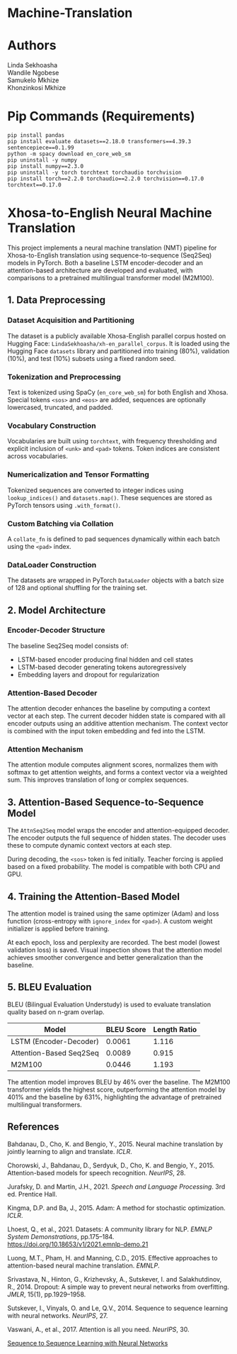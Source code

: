 # Machine-Translation
# Authors
Linda Sekhoasha\
Wandile Ngobese\
Samukelo Mkhize\
Khonzinkosi Mkhize
# Pip Commands (Requirements)
```batch
pip install pandas
pip install evaluate datasets==2.18.0 transformers==4.39.3 sentencepiece==0.1.99
python -m spacy download en_core_web_sm
pip uninstall -y numpy
pip install numpy==2.3.0
pip uninstall -y torch torchtext torchaudio torchvision
pip install torch==2.2.0 torchaudio==2.2.0 torchvision==0.17.0 torchtext==0.17.0
```
# Xhosa-to-English Neural Machine Translation

This project implements a neural machine translation (NMT) pipeline for Xhosa-to-English translation using sequence-to-sequence (Seq2Seq) models in PyTorch. Both a baseline LSTM encoder-decoder and an attention-based architecture are developed and evaluated, with comparisons to a pretrained multilingual transformer model (M2M100).

## 1. Data Preprocessing

### Dataset Acquisition and Partitioning
The dataset is a publicly available Xhosa-English parallel corpus hosted on Hugging Face: `LindaSekhoasha/xh-en_parallel_corpus`. It is loaded using the Hugging Face `datasets` library and partitioned into training (80%), validation (10%), and test (10%) subsets using a fixed random seed.

### Tokenization and Preprocessing
Text is tokenized using SpaCy (`en_core_web_sm`) for both English and Xhosa. Special tokens `<sos>` and `<eos>` are added, sequences are optionally lowercased, truncated, and padded.

### Vocabulary Construction
Vocabularies are built using `torchtext`, with frequency thresholding and explicit inclusion of `<unk>` and `<pad>` tokens. Token indices are consistent across vocabularies.

### Numericalization and Tensor Formatting
Tokenized sequences are converted to integer indices using `lookup_indices()` and `datasets.map()`. These sequences are stored as PyTorch tensors using `.with_format()`.

### Custom Batching via Collation
A `collate_fn` is defined to pad sequences dynamically within each batch using the `<pad>` index.

### DataLoader Construction
The datasets are wrapped in PyTorch `DataLoader` objects with a batch size of 128 and optional shuffling for the training set.

## 2. Model Architecture

### Encoder-Decoder Structure
The baseline Seq2Seq model consists of:
- LSTM-based encoder producing final hidden and cell states
- LSTM-based decoder generating tokens autoregressively
- Embedding layers and dropout for regularization

### Attention-Based Decoder
The attention decoder enhances the baseline by computing a context vector at each step. The current decoder hidden state is compared with all encoder outputs using an additive attention mechanism. The context vector is combined with the input token embedding and fed into the LSTM.

### Attention Mechanism
The attention module computes alignment scores, normalizes them with softmax to get attention weights, and forms a context vector via a weighted sum. This improves translation of long or complex sequences.

## 3. Attention-Based Sequence-to-Sequence Model
The `AttnSeq2Seq` model wraps the encoder and attention-equipped decoder. The encoder outputs the full sequence of hidden states. The decoder uses these to compute dynamic context vectors at each step.

During decoding, the `<sos>` token is fed initially. Teacher forcing is applied based on a fixed probability. The model is compatible with both CPU and GPU.

## 4. Training the Attention-Based Model

The attention model is trained using the same optimizer (Adam) and loss function (cross-entropy with `ignore_index` for `<pad>`). A custom weight initializer is applied before training.

At each epoch, loss and perplexity are recorded. The best model (lowest validation loss) is saved. Visual inspection shows that the attention model achieves smoother convergence and better generalization than the baseline.

## 5. BLEU Evaluation

BLEU (Bilingual Evaluation Understudy) is used to evaluate translation quality based on n-gram overlap.

| Model                  | BLEU Score | Length Ratio |
|------------------------|------------|---------------|
| LSTM (Encoder-Decoder) | 0.0061     | 1.116         |
| Attention-Based Seq2Seq| 0.0089     | 0.915         |
| M2M100                 | 0.0446     | 1.193         |

The attention model improves BLEU by 46% over the baseline. The M2M100 transformer yields the highest score, outperforming the attention model by 401% and the baseline by 631%, highlighting the advantage of pretrained multilingual transformers.

## References

Bahdanau, D., Cho, K. and Bengio, Y., 2015. Neural machine translation by jointly learning to align and translate. *ICLR*.

Chorowski, J., Bahdanau, D., Serdyuk, D., Cho, K. and Bengio, Y., 2015. Attention-based models for speech recognition. *NeurIPS*, 28.

Jurafsky, D. and Martin, J.H., 2021. *Speech and Language Processing*. 3rd ed. Prentice Hall.

Kingma, D.P. and Ba, J., 2015. Adam: A method for stochastic optimization. *ICLR*.

Lhoest, Q., et al., 2021. Datasets: A community library for NLP. *EMNLP System Demonstrations*, pp.175–184. https://doi.org/10.18653/v1/2021.emnlp-demo.21

Luong, M.T., Pham, H. and Manning, C.D., 2015. Effective approaches to attention-based neural machine translation. *EMNLP*.

Srivastava, N., Hinton, G., Krizhevsky, A., Sutskever, I. and Salakhutdinov, R., 2014. Dropout: A simple way to prevent neural networks from overfitting. *JMLR*, 15(1), pp.1929–1958.

Sutskever, I., Vinyals, O. and Le, Q.V., 2014. Sequence to sequence learning with neural networks. *NeurIPS*, 27.

Vaswani, A., et al., 2017. Attention is all you need. *NeurIPS*, 30.

[Sequence to Sequence Learning with Neural Networks](https://github.com/bentrevett/pytorch-seq2seq/blob/main/1%20-%20Sequence%20to%20Sequence%20Learning%20with%20Neural%20Networks.ipynb)
